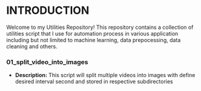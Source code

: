 # INTRODUCTION

Welcome to my Utilities Repository! This repository contains a collection of utilities script that I use for automation process in various application including but not limited to machine learning, data prepocessing, data cleaning and others.

### 01_split_video_into_images

- **Description:** This script will split multiple videos into images with define desired interval second and stored in respective subdirectories
